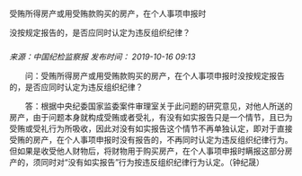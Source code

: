## 

受贿所得房产或用受贿款购买的房产，在个人事项申报时

没按规定报告的，是否应同时认定为违反组织纪律？

### 

_来源：中国纪检监察报_ _发布时间： 2019-10-16 09:13_

　　问：受贿所得房产或用受贿款购买的房产，在个人事项申报时没按规定报告的，是否应同时认定为违反组织纪律？

　　答：根据中央纪委国家监委案件审理室关于此问题的研究意见，对他人所送的房产，由于问题本身就构成受贿或者受礼，有没有如实报告只是一个情节，且已为受贿或受礼行为所吸收，因此对没有如实报告这个情节不再单独认定，即对于直接受贿的房产，在个人事项申报时没有报告的，不再同时认定为违反组织纪律行为。但如果是收受他人财物后，将财物用于购买房产，在个人事项申报时瞒报这部分房产的，须同时对“没有如实报告”行为按违反组织纪律行为认定。（钟纪晟）